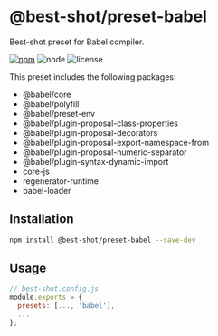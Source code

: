 # @best-shot/preset-babel

Best-shot preset for Babel compiler.

[npm-url]: https://www.npmjs.com/package/@best-shot/preset-babel
[npm-badge]: https://img.shields.io/npm/v/@best-shot/preset-babel.svg?style=flat-square&logo=npm
[node-badge]: https://img.shields.io/node/v/@best-shot/preset-babel.svg?style=flat-square&colorB=green&logo=node.js

[![npm][npm-badge]][npm-url]
![node][node-badge]
![license](https://img.shields.io/npm/l/@best-shot/preset-babel.svg?style=flat-square&colorB=blue&logo=github)

This preset includes the following packages:

- @babel/core
- @babel/polyfill
- @babel/preset-env
- @babel/plugin-proposal-class-properties
- @babel/plugin-proposal-decorators
- @babel/plugin-proposal-export-namespace-from
- @babel/plugin-proposal-numeric-separator
- @babel/plugin-syntax-dynamic-import
- core-js
- regenerator-runtime
- babel-loader

## Installation

```bash
npm install @best-shot/preset-babel --save-dev
```

## Usage

```js
// best-shot.config.js
module.exports = {
  presets: [..., 'babel'],
  ...
};
```
